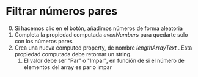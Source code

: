 # Filtrar números pares

0. Si hacemos clic en el botón, añadimos números de forma aleatoria
1. Completa la propiedad computada _evenNumbers_ para quedarte solo con los números pares
2. Crea una nueva computed property, de nombre _lengthArrayText_ . Esta propiedad computada debe retornar un string.
   1. El valor debe ser "Par" o "Impar", en función de si el número de elementos del array es par o impar
